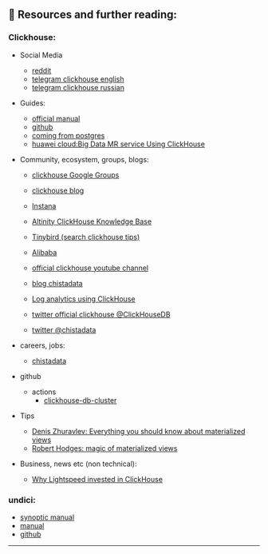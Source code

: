 ## 📖 Resources and further reading:
### Clickhouse:
-   Social Media
    - [reddit](https://www.reddit.com/r/Clickhouse/)
    - [telegram clickhouse english](https://telegram.me/clickhouse_en)
    - [telegram clickhouse russian](https://telegram.me/clickhouse_ru)
-   Guides:
    - [official manual](https://clickhouse.com/docs/en/)
    - [github](https://github.com/ClickHouse/)
    - [coming from postgres](https://guides.tinybird.co/guide/postgres-to-clickhouse)
    - [huawei cloud:Big Data MR service Using ClickHouse](https://support.huaweicloud.com/intl/en-us/eu-west-0-cmpntguide-mrs/mrs_01_2345.html)

-   Community, ecosystem, groups, blogs:
    - [clickhouse Google Groups](https://groups.google.com/g/clickhouse)
    - [clickhouse blog](https://clickhouse.com/blog/en/2021/clickhouse-inc/)
    - [Instana](https://www.instana.com/blog/)
    - [Altinity ClickHouse Knowledge Base](https://kb.altinity.com/) 
    - [Tinybird (search clickhouse tips)](https://blog.tinybird.co/)
    - [Alibaba](https://www.alibabacloud.com/blog/clickhouse-kernel-analysis-storage-structure-and-query-acceleration-of-mergetree_597727)
    - [official clickhouse youtube channel](https://www.youtube.com/@ClickHouseDB)
    - [blog chistadata](https://chistadata.com/blog/)
    - [Log analytics using ClickHouse](https://blog.cloudflare.com/log-analytics-using-clickhouse/)

   

    - [twitter official clickhouse @ClickHouseDB ]( https://twitter.com/ClickHouseDB)
    - [twitter @chistadata ](https://twitter.com/chistadata)

   

-   careers, jobs:
    - [chistadata ](https://chistadata.com/careers/)

-   github
    - actions
        -  [clickhouse-db-cluster](https://github.com/vishnudxb/clickhouse-db-cluster)


-  Tips
    - [Denis Zhuravlev: Everything you should know about materialized views]( https://den-crane.github.io/Everything_you_should_know_about_materialized_views_commented.pdf)
    - [Robert Hodges: magic of materialized views](https://www.slideshare.net/Altinity/clickhouse-and-the-magic-of-materialized-views-by-robert-hodges-and-altinity-engineering-team)

- Business, news etc (non technical):
    - [Why Lightspeed invested in ClickHouse](https://medium.com/lightspeed-venture-partners/why-lightspeed-invested-in-clickhouse-a-database-built-for-speed-b67ec2d5f041 )


### undici:
- [synoptic manual](https://morioh.com/p/94561b205a3d)
- [manual](https://undici.nodejs.org/)
- [github](https://github.com/nodejs/undici)
___
 






